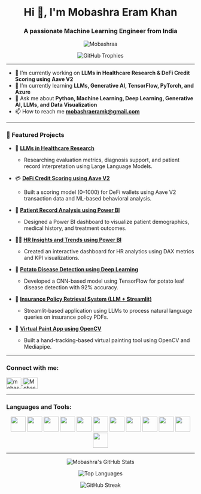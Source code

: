 <h1 align="center">Hi 👋, I'm Mobashra Eram Khan</h1>
<h3 align="center">A passionate Machine Learning Engineer from India</h3>

<p align="center">
  <img src="https://komarev.com/ghpvc/?username=Mobashraa&label=Profile%20views&color=0e75b6&style=flat" alt="Mobashraa" />
</p>

<p align="center">
  <img src="https://github-profile-trophy.vercel.app/?username=Mobashraa&theme=algolia&no-frame=false&no-bg=true&margin-w=4" alt="GitHub Trophies" />
</p>

---

- 🔭 I’m currently working on **LLMs in Healthcare Research & DeFi Credit Scoring using Aave V2**
- 🌱 I’m currently learning **LLMs, Generative AI, TensorFlow, PyTorch, and Azure**
- 💬 Ask me about **Python, Machine Learning, Deep Learning, Generative AI, LLMs, and Data Visualization**
- 📫 How to reach me **mobashraeramk@gmail.com**

---

### 🚀 Featured Projects

- 🧠 [**LLMs in Healthcare Research**](#)
  - Researching evaluation metrics, diagnosis support, and patient record interpretation using Large Language Models.
  
- 💳 [**DeFi Credit Scoring using Aave V2**](#)
  - Built a scoring model (0–1000) for DeFi wallets using Aave V2 transaction data and ML-based behavioral analysis.
  
- 🏥 [**Patient Record Analysis using Power BI**](https://github.com/Mobashraa/Patient-analysis-using-PowerBI)
  - Designed a Power BI dashboard to visualize patient demographics, medical history, and treatment outcomes.
  
- 👩‍💼 [**HR Insights and Trends using Power BI**](https://github.com/Mobashraa/HR-insights-and-trends-using-Power-bi)
  - Created an interactive dashboard for HR analytics using DAX metrics and KPI visualizations.
  
- 🌿 [**Potato Disease Detection using Deep Learning**](https://github.com/Mobashraa/potato-leaf-disease-detection-using-tensorflow)
  - Developed a CNN-based model using TensorFlow for potato leaf disease detection with 92% accuracy.
  
- 🧾 [**Insurance Policy Retrieval System (LLM + Streamlit)**](#)
  - Streamlit-based application using LLMs to process natural language queries on insurance policy PDFs.
  
- 🎨 [**Virtual Paint App using OpenCV**](#)
  - Built a hand-tracking-based virtual painting tool using OpenCV and Mediapipe.

---

<h3 align="left">Connect with me:</h3>
<p align="left">
  <a href="https://www.linkedin.com/in/mobashra-eram-khan/" target="blank">
    <img align="center" src="https://raw.githubusercontent.com/rahuldkjain/github-profile-readme-generator/master/src/images/icons/Social/linked-in-alt.svg" alt="mobashra eram khan" height="30" width="40" />
  </a>
  <a href="https://github.com/Mobashraa" target="blank">
    <img align="center" src="https://cdn.jsdelivr.net/npm/simple-icons@v3/icons/github.svg" alt="Mobashraa" height="30" width="40" />
  </a>
</p>

---

<h3 align="left">Languages and Tools:</h3>
<p align="center">
  <img src="https://cdn.jsdelivr.net/gh/devicons/devicon/icons/python/python-original.svg" width="40" height="40"/>
  <img src="https://cdn.jsdelivr.net/gh/devicons/devicon/icons/tensorflow/tensorflow-original.svg" width="40" height="40"/>
  <img src="https://cdn.jsdelivr.net/gh/devicons/devicon/icons/pytorch/pytorch-original.svg" width="40" height="40"/>
  <img src="https://cdn.jsdelivr.net/gh/devicons/devicon/icons/pandas/pandas-original.svg" width="40" height="40"/>
  <img src="https://cdn.jsdelivr.net/gh/devicons/devicon/icons/numpy/numpy-original.svg" width="40" height="40"/>
  <img src="https://cdn.jsdelivr.net/gh/devicons/devicon/icons/opencv/opencv-original.svg" width="40" height="40"/>
  <img src="https://cdn.jsdelivr.net/gh/devicons/devicon/icons/mysql/mysql-original.svg" width="40" height="40"/>
  <img src="https://cdn.jsdelivr.net/gh/devicons/devicon/icons/mongodb/mongodb-original.svg" width="40" height="40"/>
  <img src="https://cdn.jsdelivr.net/gh/devicons/devicon/icons/azure/azure-original.svg" width="40" height="40"/>
  <img src="https://cdn.jsdelivr.net/gh/devicons/devicon/icons/powerbi/powerbi-original.svg" width="40" height="40"/>
  <img src="https://cdn.jsdelivr.net/gh/devicons/devicon/icons/seaborn/seaborn-original.svg" width="40" height="40"/>
  <img src="https://cdn.jsdelivr.net/gh/devicons/devicon/icons/matplotlib/matplotlib-original.svg" width="40" height="40"/>
</p>

---

<p align="center">
  <img src="https://github-readme-stats.vercel.app/api?username=Mobashraa&show_icons=true&theme=algolia" alt="Mobashra's GitHub Stats" />
</p>

<p align="center">
  <img src="https://github-readme-stats.vercel.app/api/top-langs/?username=Mobashraa&layout=compact&theme=algolia" alt="Top Languages" />
</p>

<p align="center">
  <img src="https://github-readme-streak-stats.herokuapp.com/?user=Mobashraa&theme=algolia" alt="GitHub Streak" />
</p>
